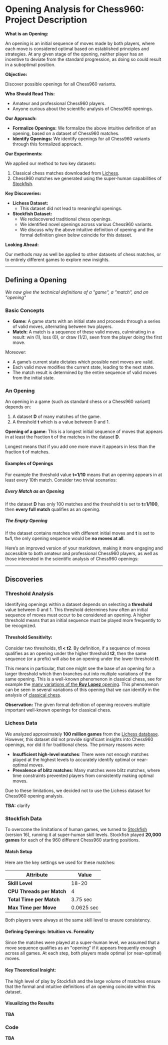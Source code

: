 # Opening Analysis for Chess960: Project Description

**What is an Opening:**

An opening is an initial sequence of moves made by both players, where each move is considered optimal based on established principles and strategies.
At any given stage of the opening, neither player has an incentive to deviate from the standard progression, as doing so could result in a suboptimal position.

**Objective:**

Discover possible openings for all Chess960 variants.

**Who Should Read This:**

- Amateur and professional Chess960 players.
- Anyone curious about the scientific analysis of Chess960 openings.

**Our Approach:**

- **Formalize Openings:** We formalize the above intuitive definition of an opening, based on a dataset of Chess960 matches.
- **Identify Openings:** We identify openings for all Chess960 variants through this formalized approach.

**Our Experiments:**

We applied our method to two key datasets:

1. Classical chess matches downloaded from [Lichess](https://database.lichess.org/).
2. Chess960 matches we generated using the super-human capabilities of [Stockfish](https://stockfishchess.org/).

**Key Discoveries:**

- **Lichess Dataset:**
  - This dataset did not lead to meaningful openings.
- **Stockfish Dataset:**
  - We rediscovered traditional chess openings.
  - We identified novel openings across various Chess960 variants.
  - We discuss why the above intuitive definition of opening and the formal definition given below coincide for this dataset.

**Looking Ahead:**

Our methods may as well be applied to other datasets of chess matches, or to entirely different games to explore new insights.

---

## Defining a Opening

_We now give the technical definitions of a "game", a "match", and an "opening"_

### Basic Concepts

- **Game:** A game starts with an initial state and proceeds through a series of valid moves, alternating between two players.
- **Match:** A match is a sequence of these valid moves, culminating in a result: win (1), loss (0), or draw (1/2), seen from the player doing the first move.

Moreover:
- A game’s current state dictates which possible next moves are valid.
- Each valid move modifies the current state, leading to the next state.
- The match result is determined by the entire sequence of valid moves from the initial state.

### An Opening

An opening in a game (such as standard chess or a Chess960 variant) depends on:
1. A dataset **D** of many matches of the game.
2. A threshold **t** which is a value between 0 and 1.

**Opening of a game:**
This is a longest initial sequence of moves that appears in at least the fraction **t** of the matches in the dataset **D**.

Longest means that if you add one more move it appears in less than the fraction **t** of matches.

#### Examples of Openings

For example the threshold value **t=1/10** means that an opening appears in at least every 10th match.
Consider two trivial scenarios:

##### Every Match as an Opening

If the dataset **D** has only 100 matches and the threshold **t** is set to **t=1/100**, then **every full match** qualifies as an opening.

##### The Empty Opening

If the dataset contains matches with different initial moves and **t** is set to **t=1**, the only opening sequence would be **no moves at all**.

Here’s an improved version of your markdown, making it more engaging and accessible to both amateur and professional Chess960 players, as well as those interested in the scientific analysis of Chess960 openings:

---

## Discoveries

### Threshold Analysis

Identifying openings within a dataset depends on selecting a **threshold** value between 0 and 1.
This threshold determines how often an initial sequence of moves must occur to be considered an opening.
A higher threshold means that an initial sequence must be played more frequently to be recognized.

#### Threshold Sensitivity:

Consider two thresholds, **t1 < t2**.
By definition, if a sequence of moves qualifies as an opening under the higher threshold **t2**, then the same sequence (or a prefix) will also be an opening under the lower threshold **t1**.

This means in particular, that one might see the base of an opening for a larger threshold which then branches out into multiple variations of the same opening.
This is a well-known phenomenon in classical chess, see for example the [many variations of the **Ruy Lopez** opening](https://www.chess.com/forum/view/chess-openings/all-ruy-lopez-variations).
This phenomenon can be seen in several variations of this opening that we can identify in the analysis of [classical chess](https://github.com/stumpc5/chess960/blob/main/BoardAnalysis/rnbqkbnr.md).

**Observation:** The given formal definition of opening recovers multiple important well-known openings for classical chess.

### Lichess Data

We analyzed approximately **100 million games** from the [Lichess database](https://database.lichess.org/). However, this dataset did not provide significant insights into Chess960 openings, nor did it for traditional chess. The primary reasons were:

- **Insufficient high-level matches**: There were not enough matches played at the highest levels to accurately identify optimal or near-optimal moves.
- **Prevalence of blitz matches**: Many matches were blitz matches, where time constraints prevented players from consistently making optimal moves.

Due to these limitations, we decided not to use the Lichess dataset for Chess960 opening analysis.

**TBA:** clarify

### Stockfish Data

To overcome the limitations of human games, we turned to [Stockfish](https://stockfishchess.org/) (version 16), running it at super-human skill levels.
Stockfish played **20,000 games** for each of the 960 different Chess960 starting positions.

#### Match Setup

Here are the key settings we used for these matches:

| **Attribute**               | **Value**             |
|-----------------------------|-----------------------|
| **Skill Level**              | 18-20                |
| **CPU Threads per Match**    | 4                    |
| **Total Time per Match**     | 3.75 sec             |
| **Max Time per Move**        | 0.0625 sec           |

Both players were always at the same skill level to ensure consistency.

#### Defining Openings: Intuition vs. Formality

Since the matches were played at a super-human level, we assumed that a move sequence qualifies as an "opening" if it appears frequently enough across all games.
At each step, both players made optimal (or near-optimal) moves.

#### Key Theoretical Insight:
The high level of play by Stockfish and the large volume of matches ensure that the formal and intuitive definitions of an opening coincide within this dataset.

#### Visualizing the Results

**TBA**

### Code

**TBA**
